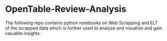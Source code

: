 # OpenTable-Review-Analysis
The following repo contains python notebooks on Web Scrapping and ELT of the scrapped data which is further used to analyze and visualize and gain valuable insights.
